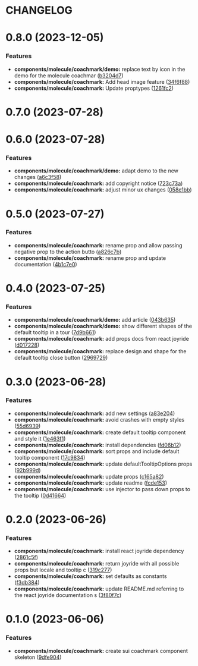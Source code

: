 # CHANGELOG

# 0.8.0 (2023-12-05)


### Features

* **components/molecule/coachmark/demo:** replace text by icon in the demo for the molecule coachmar ([b3204d7](https://github.com/SUI-Components/sui-components/commit/b3204d789249c33e4e210cc4d3650766ab3f75f5))
* **components/molecule/coachmark:** Add head image feature ([34f6f88](https://github.com/SUI-Components/sui-components/commit/34f6f88390ec99b0ff9038bd2e2899425816566f))
* **components/molecule/coachmark:** Update proptypes ([1261fc2](https://github.com/SUI-Components/sui-components/commit/1261fc24dda9b845dc754d9ba60bbcf99d7b5eb5))



# 0.7.0 (2023-07-28)



# 0.6.0 (2023-07-28)


### Features

* **components/molecule/coachmark/demo:** adapt demo to the new changes ([a6c3f58](https://github.com/SUI-Components/sui-components/commit/a6c3f58c5d841235524607e3a0b06aef2aac9547))
* **components/molecule/coachmark:** add copyright notice ([723c73a](https://github.com/SUI-Components/sui-components/commit/723c73a5c1578e1d3aa7f7ac52afb70857bfc36e))
* **components/molecule/coachmark:** adjust minor ux changes ([058e1bb](https://github.com/SUI-Components/sui-components/commit/058e1bb365b199a26b262216f03bc6885979e611))



# 0.5.0 (2023-07-27)


### Features

* **components/molecule/coachmark:** rename prop and allow passing negative prop to the action butto ([a826c7b](https://github.com/SUI-Components/sui-components/commit/a826c7bd6ac1df5ef5abebeb0aaeeeb45ee7a182))
* **components/molecule/coachmark:** rename prop and update documentation ([4b1c7e0](https://github.com/SUI-Components/sui-components/commit/4b1c7e02a6b0618f94b204b522411cc0f15b38b1))



# 0.4.0 (2023-07-25)


### Features

* **components/molecule/coachmark/demo:** add article ([043b635](https://github.com/SUI-Components/sui-components/commit/043b635174cc54143d69407b8d49855a9d1d6b66))
* **components/molecule/coachmark/demo:** show different shapes of the default tooltip in a tour ([7d9b661](https://github.com/SUI-Components/sui-components/commit/7d9b661c429910363fd6b7d7a5fb94efb4e20580))
* **components/molecule/coachmark:** add props docs from react joyride ([d017228](https://github.com/SUI-Components/sui-components/commit/d01722819ba15a892ed0baecb03dd8df6e2ba9b5))
* **components/molecule/coachmark:** replace design and shape for the default tooltip close button ([2969729](https://github.com/SUI-Components/sui-components/commit/2969729d2f5609072da9caf061a110097493d882))



# 0.3.0 (2023-06-28)


### Features

* **components/molecule/coachmark:** add new settings ([a83e204](https://github.com/SUI-Components/sui-components/commit/a83e204769c5e3a7306fe4b540ad32f6f7ebedad))
* **components/molecule/coachmark:** avoid crashes with empty styles ([55d6939](https://github.com/SUI-Components/sui-components/commit/55d6939ee142b431f15b2974d799fa0227d98976))
* **components/molecule/coachmark:** create default tooltip component and style it ([1e463f1](https://github.com/SUI-Components/sui-components/commit/1e463f13bddd32d93316d5f57bb56fb4815f0b42))
* **components/molecule/coachmark:** install dependencies ([fd06b12](https://github.com/SUI-Components/sui-components/commit/fd06b1285dca418f8ead736e70051829fe973a8b))
* **components/molecule/coachmark:** sort props and include default tooltip component ([17c9834](https://github.com/SUI-Components/sui-components/commit/17c98346c719f65753b158f4bd4ed8c2acfc2393))
* **components/molecule/coachmark:** update defaultTooltipOptions props ([92b999d](https://github.com/SUI-Components/sui-components/commit/92b999def37cf2556af58fcfd00ee64d62a61ee6))
* **components/molecule/coachmark:** update props ([c165a82](https://github.com/SUI-Components/sui-components/commit/c165a825e701ef4721a8017271ea338ebe4c0692))
* **components/molecule/coachmark:** update readme ([fcde153](https://github.com/SUI-Components/sui-components/commit/fcde153b31b0bbdd745d8ae9019cf457c267436a))
* **components/molecule/coachmark:** use injector to pass down props to the tooltip ([0d41664](https://github.com/SUI-Components/sui-components/commit/0d416644775e775248715ae784a9a59b9728933f))



# 0.2.0 (2023-06-26)


### Features

* **components/molecule/coachmark:** install react joyride dependency ([2861c5f](https://github.com/SUI-Components/sui-components/commit/2861c5fb0f40e0e4474341e8c7a1d7ab36694c3f))
* **components/molecule/coachmark:** return joyride with all possible props but locale and tooltip c ([319c277](https://github.com/SUI-Components/sui-components/commit/319c277ba2fdba435cc85d740692acc9d3fe2390))
* **components/molecule/coachmark:** set defaults as constants ([f3db384](https://github.com/SUI-Components/sui-components/commit/f3db384a5d1383ece02fadfa665b4b529b9bd4e0))
* **components/molecule/coachmark:** update README.md referring to the react joyride documentation s ([3f80f7c](https://github.com/SUI-Components/sui-components/commit/3f80f7c6ab8f6506d231a558f432e8d21cccc0c7))



# 0.1.0 (2023-06-06)


### Features

* **components/molecule/coachmark:** create sui coachmark component skeleton ([9dfe904](https://github.com/SUI-Components/sui-components/commit/9dfe904eed1e3d52edb183d0a381597f78788f1f))



